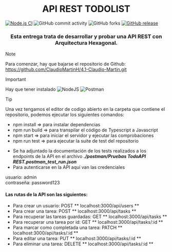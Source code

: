 <h1 align="center"> API REST TODOLIST </h1>


[![Node.js CI](https://github.com/ClaudioMartinH/4.1-Claudio-Martin/actions/workflows/main.yml/badge.svg)](https://github.com/ClaudioMartinH/4.1-Claudio-Martin/actions/workflows/main.yml)
![GitHub commit activity](https://img.shields.io/github/commit-activity/m/ClaudioMartinH/4.1-Claudio-Martin)
![GitHub forks](https://img.shields.io/github/forks/ClaudioMartinH/4.1-Claudio-Martin)
[![GitHub release](https://img.shields.io/github/release/ClaudioMartinH/4.1-Claudio-Martin.svg)](https://github.com/ClaudioMartinH/4.1-Claudio-Martin/releases)


<h3 align="center">Esta entrega trata de desarrollar y probar una API REST con Arquitectura Hexagonal.</h3>

> [!NOTE]
>  Para comenzar, hay que bajarse el repositorio de Github:
> https://github.com/ClaudioMartinH/4.1-Claudio-Martin.git

> [!IMPORTANT]
> Hay que tener instalado
> ![NodeJS](https://img.shields.io/badge/node.js-6DA55F?style=for-the-badge&logo=node.js&logoColor=white)
> ![Postman](https://img.shields.io/badge/Postman-FF6C37?style=for-the-badge&logo=postman&logoColor=white)

> [!TIP]
> Una vez tengamos el editor de codigo abierto en la carpeta que contiene el repositorio, podemos ejecutar los siguientes comandos:
> * npm install   => para instalar dependencias
> * npm run build => para transpilar el código de Typescript a Javascript
> * npm start     => para iniciar el servidor y ejecutar las comprobaciones
> * npm run test  => para ejecutar la suite de test del repositorio



* Se ha adjuntado la documentación de los tests realizados a los endpoints de la API en el archivo ***./postman/Pruebas TodoAPI REST.postman_test_run.json***
* Para autenticarse en la API aquí van las credenciales

usuario: admin  
contraseña: password123  


<h4>Las rutas de la API son las siguientes:</h4>

- Para crear un usuario: POST  ** localhost:3000/api/users **
- Para crear una tarea: POST ** localhost:3000/api/tasks **
- Para recuperar las tareas guardadas: GET  ** localhost:3000/api/tasks **
- Para recuperar una tarea por id: GET ** localhost:3000/api/tasks/:id **
- Para marcar como completada una tarea: PATCH ** localhost:3000/api/tasks/:id **
- Para editar una tarea: PUT ** localhost:3000/api/tasks/:id **
- Para eliminar una tarea: DELETE ** localhost:3000/api/tasks/:id **


